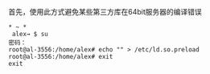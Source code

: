 首先，使用此方式避免某些第三方库在64bit服务器的编译错误
```shell
* ~ *
 alex→ $ su
密码： 
root@al-3556:/home/alex# echo "" > /etc/ld.so.preload
root@al-3556:/home/alex# exit
exit


